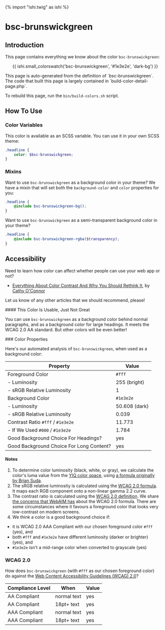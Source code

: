 {% import "ishi.twig" as ishi %}
# bsc-brunswickgreen

## Introduction

This page contains everything we know about the color `bsc-brunswickgreen`:

<div class="grid">
    <div class="cell">
        <div class="swatch">
            <ul>
                {{ ishi.small_colorswatch('bsc-brunswickgreen', '#1e3e2e', 'dark-bg') }}
            </ul>
        </div>
    </div>
</div>

<div class="callout attention" markdown="1">
This page is auto-generated from the definition of `bsc-brunswickgreen`. The code that built this page is largely contained in `build-color-detail-page.php`.

To rebuild this page, run the `bin/build-colors.sh` script.
</div>

## How To Use

### Color Variables

This color is available as an SCSS variable. You can use it in your own SCSS theme:

```scss
.headline {
    color: $bsc-brunswickgreen;
}
```

### Mixins

Want to use `bsc-brunswickgreen` as a background color in your theme? We have a mixin that will set both the `background-color` and `color` properties for you:

```scss
.headline {
    @include bsc-brunswickgreen-bg();
}
```

Want to use `bsc-brunswickgreen` as a semi-transparent background color in your theme?

```scss
.headline {
    @include bsc-brunswickgreen-rgba($transparency);
}
```

## Accessibility

Need to learn how color can affect whether people can use your web app or not?

* [Everything About Color Contrast And Why You Should Rethink It](https://www.smashingmagazine.com/2014/10/color-contrast-tips-and-tools-for-accessibility/), by [Cathy O'Connor](http://www.twitter.com/cagocon)

Let us know of any other articles that we should recommend, please!
<div class="callout warning" markdown="1">
#### This Color Is Usable, Just Not Great

You can use `bsc-brunswickgreen` as a background color behind normal paragraphs, and as a background color for large headings. It meets the WCAG 2.0 AA standard. But other colors will be even better!
</div>
### Color Properties

Here's our automated analysis of `bsc-brunswickgreen`, when used as a background color:

Property | Value
---------|------
Foreground Color | `#fff`
- Luminosity | 255 (bright)
- sRGB Relative Luminosity | 1
Background Color | `#1e3e2e`
- Luminosity | 50.608 (dark)
- sRGB Relative Luminosity | 0.039
Contrast Ratio `#fff` / `#1e3e2e` | 11.773
- If We Used `#000` / `#1e3e2e` | 1.784
Good Background Choice For Headings? | yes
Good Background Choice For Long Content? | yes

#### Notes

1. To determine color luminosity (black, white, or gray), we calculate the color's luma value from the [YIQ color space](https://en.wikipedia.org/wiki/YIQ), using [a formula originally by Brian Suda](https://24ways.org/2010/calculating-color-contrast/).
1. The sRGB relative luminosity is calculated using the [WCAG 2.0 formula](https://www.w3.org/TR/WCAG20/#relativeluminancedef). It maps each RGB component onto a non-linear gamma 2.2 curve.
1. The contrast ratio is calculated using the [WCAG 2.0 definition](https://www.w3.org/TR/2008/REC-WCAG20-20081211/#contrast-ratiodef). We share [the concerns that WebAIM has](http://webaim.org/blog/wcag-2-1-feedback/) about the WCAG 2.0 formula. There are some circumstances where it favours a foreground color that looks very low-contrast on modern screens.
1. We think a color is a good background choice if:
  - it is WCAG 2.0 AAA Compliant with our chosen foreground color `#fff` (yes), and
  - both `#fff` and `#1e3e2e` have different luminosity (darker or brighter) (yes), and
  - `#1e3e2e` isn't a mid-range color when converted to grayscale (yes)

### WCAG 2.0

How does `bsc-brunswickgreen` (with `#fff` as our chosen foreground color) do against the [Web Content Accessibility Guidelines (WCAG) 2.0](https://www.w3.org/TR/WCAG20/)?

Compliance Level | When | Value
-----------------|------|------
AA Compliant | normal text | yes
AA Compliant | 18pt+ text | yes
AAA Compliant | normal text | yes
AAA Compliant | 18pt+ text | yes